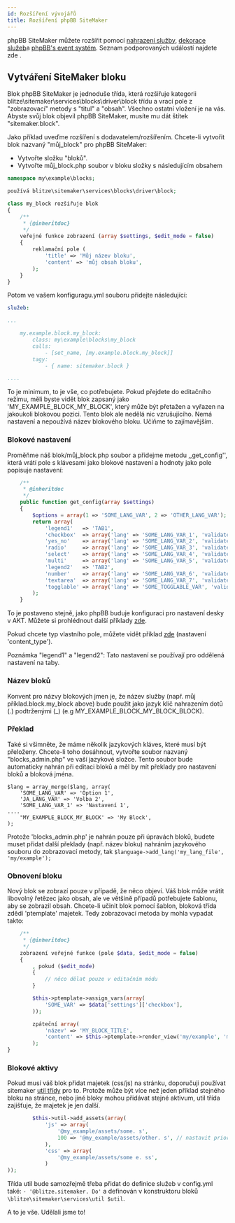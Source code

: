 ```yaml
---
id: Rozšíření vývojářů
title: Rozšíření phpBB SiteMaker
---
```


phpBB SiteMaker můžete rozšířit pomocí [nahrazení služby](https://area51.phpbb.com/docs/dev/3.2.x/extensions/tutorial_advanced.html#using-service-replacement), [dekorace služeb](https://area51.phpbb.com/docs/dev/3.2.x/extensions/tutorial_advanced.html#using-service-decoration)a [phpBB's event systém](https://area51.phpbb.com/docs/dev/3.2.x/extensions/tutorial_events.html). Seznam podporovaných událostí najdete zde [](./developer-events.md).

## Vytváření SiteMaker bloku

Blok phpBB SiteMaker je jednoduše třída, která rozšiřuje kategorii blitze\sitemaker\services\blocks\driver\block třídu a vrací pole z "zobrazovací" metody s "titul" a "obsah". Všechno ostatní vložení je na vás. Abyste svůj blok objevil phpBB SiteMaker, musíte mu dát štítek "sitemaker.block".

Jako příklad uveďme rozšíření s dodavatelem/rozšířením. Chcete-li vytvořit blok nazvaný "můj_block" pro phpBB SiteMaker:

* Vytvořte složku "bloků".
* Vytvořte můj_block.php soubor v bloku složky s následujícím obsahem

```php
namespace my\example\blocks;

používá blitze\sitemaker\services\blocks\driver\block;

class my_block rozšiřuje blok
{
    /**
     * {@inheritdoc}
     */
    veřejné funkce zobrazení (array $settings, $edit_mode = false)
    {
        reklamační pole (
            'title' => 'Můj název bloku',
            'content' => 'můj obsah bloku',
        );
    }
}
```

Potom ve vašem konfiguragu.yml souboru přidejte následující:

```yml
služeb:

...

    my.example.block.my_block:
        class: my\example\blocks\my_block
        calls:
            - [set_name, [my.example.block.my_block]]
        tagy:
            - { name: sitemaker.block }

....

```

To je minimum, to je vše, co potřebujete. Pokud přejdete do editačního režimu, měli byste vidět blok zapsaný jako 'MY_EXAMPLE_BLOCK_MY_BLOCK', který může být přetažen a vyřazen na jakoukoli blokovou pozici. Tento blok ale nedělá nic vzrušujícího. Nemá nastavení a nepoužívá název blokového bloku. Učiňme to zajímavějším.

### Blokové nastavení

Proměňme náš blok/můj_block.php soubor a přidejme metodu ,,get_config'', která vrátí pole s klávesami jako blokové nastavení a hodnoty jako pole popisuje nastavení:

```php
    /**
     * @inheritdoc
     */
    public function get_config(array $settings)
    {
        $options = array(1 => 'SOME_LANG_VAR', 2 => 'OTHER_LANG_VAR');
        return array(
            'legend1'   => 'TAB1',
            'checkbox'  => array('lang' => 'SOME_LANG_VAR_1', 'validate' => 'string', 'type' => 'checkbox', 'options' => $options, 'default' => array(), 'explain' => false),
            'yes_no'    => array('lang' => 'SOME_LANG_VAR_2', 'validate' => 'bool', 'type' => 'radio:yes_no', 'explain' => false, 'default' => false),
            'radio'     => array('lang' => 'SOME_LANG_VAR_3', 'validate' => 'bool', 'type' => 'radio', 'options' => $options, 'explain' => false, 'default' => 'topic'),
            'select'    => array('lang' => 'SOME_LANG_VAR_4', 'validate' => 'string', 'type' => 'select', 'options' => $options, 'default' => '', 'explain' => false),
            'multi'     => array('lang' => 'SOME_LANG_VAR_5', 'validate' => 'string', 'type' => 'multi_select', 'options' => $options, 'default' => array(), 'explain' => false),
            'legend2'   => 'TAB2',
            'number'    => array('lang' => 'SOME_LANG_VAR_6', 'validate' => 'int:0:20', 'type' => 'number:0:20', 'maxlength' => 2, 'explain' => false, 'default' => 5),
            'textarea'  => array('lang' => 'SOME_LANG_VAR_7', 'validate' => 'string', 'type' => 'textarea:3:40', 'maxlength' => 2, 'explain' => true, 'default' => ''),
            'togglable' => array('lang' => 'SOME_TOGGLABLE_VAR', 'validate' => 'string', 'type' => 'select:1:0:toggle_key', 'options' => $options, 'default' => '', 'append' => '<div id="toggle_key-1">Only show when option 1 is selected</div>'),
        );
    }
```

To je postaveno stejně, jako phpBB buduje konfiguraci pro nastavení desky v AKT. Můžete si prohlédnout další příklady [zde](https://github.com/phpbb/phpbb/blob/master/phpBB/includes/acp/acp_board.php).

Pokud chcete typ vlastního pole, můžete vidět příklad [zde](https://github.com/blitze/phpBB-ext-sitemaker_content/blob/develop/blocks/recent.php) (nastavení 'content_type').

Poznámka "legend1" a "legend2": Tato nastavení se používají pro oddělená nastavení na taby.

### Název bloků

Konvent pro názvy blokových jmen je, že název služby (např. můj příklad.block.my_block above) bude použit jako jazyk klíč nahrazením dotů (.) podtrženými (_) (e.g MY_EXAMPLE_BLOCK_MY_BLOCK_BLOCK).

### Překlad

Také si všimněte, že máme několik jazykových kláves, které musí být přeloženy. Chcete-li toho dosáhnout, vytvořte soubor nazvaný "blocks_admin.php" ve vaší jazykové složce. Tento soubor bude automaticky nahrán při editaci bloků a měl by mít překlady pro nastavení bloků a bloková jména.

    $lang = array_merge($lang, array(
        'SOME_LANG_VAR' => 'Option 1',
        'JA_LANG_VAR' => 'Volba 2',
        'SOME_LANG_VAR_1' => 'Nastavení 1',
    ....
        "MY_EXAMPLE_BLOCK_MY_BLOCK' => 'My Block',
    );
    

Protože 'blocks_admin.php' je nahrán pouze při úpravách bloků, budete muset přidat další překlady (např. název bloku) nahráním jazykového souboru do zobrazovací metody, tak `$language->add_lang('my_lang_file', 'my/example');`

### Obnovení bloku

Nový blok se zobrazí pouze v případě, že něco objeví. Váš blok může vrátit libovolný řetězec jako obsah, ale ve většině případů potřebujete šablonu, aby se zobrazil obsah. Chcete-li učinit blok pomocí šablon, bloková třída zdědí 'ptemplate' majetek. Tedy zobrazovací metoda by mohla vypadat takto:

```php
    /**
     * {@inheritdoc}
     */
    zobrazení veřejné funkce (pole $data, $edit_mode = false)
    {
        , pokud ($edit_mode)
        {
            // něco dělat pouze v editačním módu
        }

        $this->ptemplate->assign_vars(array(
            'SOME_VAR' => $data['settings']['checkbox'],
        ));

        zpáteční array(
            'název' => 'MY_BLOCK_TITLE',
            'content' => $this->ptemplate->render_view('my/example', 'moje_blok. tml', 'my_block'),
        );
}
```

### Blokové aktivy

Pokud musí váš blok přidat majetek (css/js) na stránku, doporučuji používat sitemaker [util třídy](https://github.com/blitze/phpBB-ext-sitemaker/blob/develop/services/util.php) pro to. Protože může být více než jeden příklad stejného bloku na stránce, nebo jiné bloky mohou přidávat stejné aktivum, util třída zajišťuje, že majetek je jen další.

```php
        $this->util->add_assets(array(
            'js' => array(
                '@my_example/assets/some. s',
                100 => '@my_example/assets/other. s', // nastavit prioritu
            ),
            'css' => array(
                '@my_example/assets/some e. ss',
            )
));
```

Třída util bude samozřejmě třeba přidat do definice služeb v config.yml také: `- '@blitze.sitemaker. Do'` a definován v konstruktoru bloků `\blitze\sitemaker\services\util $util`.

A to je vše. Udělali jsme to!